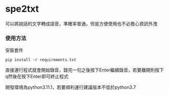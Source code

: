 # spe2txt
可以將說話的文字轉成語音，準確率普通，但是方便使用也不必擔心資訊外洩

### 使用方法
安裝套件
```
pip install -r requirements.txt
```
直接運行程式就會開始錄音，錄完一句之後按下Enter繼續錄音，若要離開則按下q然後在按下Enter即可終止程式

開發環境為python3.11.1，若要順利運行建議版本不低於python3.7